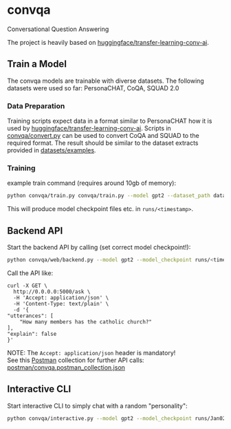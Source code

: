 # convqa
Conversational Question Answering

The project is heavily based on [huggingface/transfer-learning-conv-ai](https://github.com/huggingface/transfer-learning-conv-ai).

## Train a Model

The convqa models are trainable with diverse datasets. The following datasets were used so far: PersonaCHAT, CoQA, SQUAD 2.0 

### Data Preparation

Training scripts expect data in a format similar to PersonaCHAT how it is used by 
[huggingface/transfer-learning-conv-ai](https://github.com/huggingface/transfer-learning-conv-ai). Scripts in [convqa/convert.py](convqa/convert.py) can be used to convert CoQA and SQUAD to the required format. The result should be similar to the dataset extracts provided in [datasets/examples](datasets/examples). 

### Training

example train command (requires around 10gb of memory):
```bash
python convqa/train.py convqa/train.py --model gpt2 --dataset_path datasets/examples/personachat_self_original_extract10.json,datasets/examples/coqa_converted_dialog_sentsqa1_questionutterances_extract10.json,datasets/examples/squad_2.0_converted_dialog_sentsqa1_questionutterances_extract10.json --gradient_accumulation_steps 4 --lm_coef 2.0 --max_history 2 --max_norm 1.0 --mc_coef 1.0 --n_epochs 1 --num_candidates 4 --train_batch_size 1 --valid_batch_size 1 --lr 6.25e-05 --max_sequence_length 512 --seed 42
```
This will produce model checkpoint files etc. in `runs/<timestamp>`.

## Backend API

Start the backend API by calling (set correct model checkpoint!):
```bash 
python convqa/web/backend.py --model gpt2 --model_checkpoint runs/<timestamp> --max_history 2 --entity_linking_service_url http://cloud.science-miner.com/nerd/service
```

Call the API like:
```
curl -X GET \
  http://0.0.0.0:5000/ask \
  -H 'Accept: application/json' \
  -H 'Content-Type: text/plain' \
  -d '{
"utterances": [
	"How many members has the catholic church?"
],
"explain": false
}'
```
NOTE: The `Accept: application/json` header is mandatory!  
See this [Postman](https://www.getpostman.com/) collection for further API calls: [postman/convqa.postman_collection.json](postman/convqa.postman_collection.json)

## Interactive CLI

Start interactive CLI to simply chat with a random "personality":
```bash
python convqa/interactive.py --model gpt2 --model_checkpoint runs/Jan02_17-47-41_serv-9208 --max_history 2
```